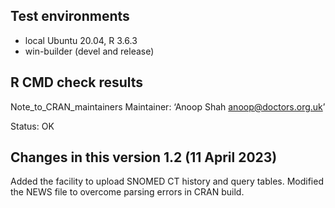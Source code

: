 ## Test environments
* local Ubuntu 20.04, R 3.6.3
* win-builder (devel and release)

## R CMD check results
Note_to_CRAN_maintainers
Maintainer: ‘Anoop Shah <anoop@doctors.org.uk>’

Status: OK

## Changes in this version 1.2 (11 April 2023)

Added the facility to upload SNOMED CT history and query tables.
Modified the NEWS file to overcome parsing errors in CRAN build.
